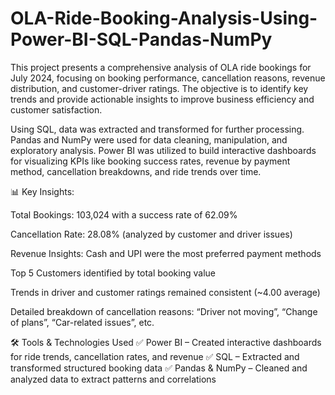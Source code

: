 # OLA-Ride-Booking-Analysis-Using-Power-BI-SQL-Pandas-NumPy
This project presents a comprehensive analysis of OLA ride bookings for July 2024, focusing on booking performance, cancellation reasons, revenue distribution, and customer-driver ratings. The objective is to identify key trends and provide actionable insights to improve business efficiency and customer satisfaction.

Using SQL, data was extracted and transformed for further processing. Pandas and NumPy were used for data cleaning, manipulation, and exploratory analysis. Power BI was utilized to build interactive dashboards for visualizing KPIs like booking success rates, revenue by payment method, cancellation breakdowns, and ride trends over time.

📊 Key Insights:

Total Bookings: 103,024 with a success rate of 62.09%

Cancellation Rate: 28.08% (analyzed by customer and driver issues)

Revenue Insights: Cash and UPI were the most preferred payment methods

Top 5 Customers identified by total booking value

Trends in driver and customer ratings remained consistent (~4.00 average)

Detailed breakdown of cancellation reasons: “Driver not moving”, “Change of plans”, “Car-related issues”, etc.

🛠️ Tools & Technologies Used
✅ Power BI – Created interactive dashboards for ride trends, cancellation rates, and revenue
✅ SQL – Extracted and transformed structured booking data
✅ Pandas & NumPy – Cleaned and analyzed data to extract patterns and correlations
